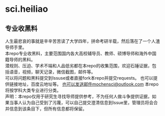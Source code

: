 # sci.heiliao   

## 专业收黑料     

人生最悲哀的事就是辛辛苦苦读了大学四年，拼命考研半载，然后落在了一个人渣导师手里。   
本repo专业收黑料，主要范围国内各大高校辅导员、教师、硕博导师和海外中国籍导师的黑料。   
潜规则、压迫、学术不端和人品低劣都在本repo的收集范围，欢迎石锤证据，包括语音，视频，聊天记录，微信截图，邮件等。   
可以将问题和黑料提交到Issuse或者直接fork本repo并提交requests。 也可以提供链接地址，百度云地址等。
也可以发送邮件mochensci@outlook.com
本repo将按学科大类专业进行分类。   
声明：本repo仅用于研究生寻找导师提供参考，不为任何人做斗争提供证据，如果当事人认为自己受到了污蔑，可以自己提交澄清信息到Issue里，管理员将会合并信息到该条目下，但所有信息都将保留。    
